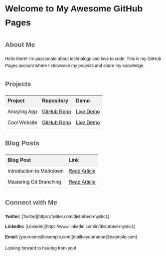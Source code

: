 <!DOCTYPE html>
<html>
<head>
  <style>
    body {
      font-family: Arial, sans-serif;
      margin: 40px;
      line-height: 1.6;
    }

    h1 {
      color: #333;
      border-bottom: 2px solid #333;
      padding-bottom: 10px;
    }

    h2 {
      color: #555;
      margin-top: 30px;
    }

    table {
      border-collapse: collapse;
      width: 100%;
      margin-top: 20px;
    }

    th, td {
      text-align: left;
      padding: 8px;
      border-bottom: 1px solid #ddd;
    }

    th {
      background-color: #f2f2f2;
      font-weight: bold;
    }

    .connect-list {
      list-style-type: none;
      padding-left: 0;
    }

    .connect-list-item {
      margin-bottom: 10px;
    }
  </style>
</head>
<body>
  <h1>Welcome to My Awesome GitHub Pages</h1>

  <h2>About Me</h2>
  <p>Hello there! I'm passionate about technology and love to code. This is my GitHub Pages account where I showcase my projects and share my knowledge.</p>

  <h2>Projects</h2>

  | Project         | Repository                                     | Demo                                                |
  |-----------------|------------------------------------------------|-----------------------------------------------------|
  | Amazing App     | [GitHub Repo](https://github.com/disturbed-mystic1/project1) | [Live Demo](https://disturbed-mystic1.github.io/project1-demo) |
  | Cool Website    | [GitHub Repo](https://github.com/disturbed-mystic1/project2) | [Live Demo](https://disturbed-mystic1.github.io/project2-demo) |

  <h2>Blog Posts</h2>

  | Blog Post                     | Link                                                                  |
  |-------------------------------|-----------------------------------------------------------------------|
  | Introduction to Markdown     | [Read Article](https://disturbed-mystic1.github.io/blog/markdown-introduction) |
  | Mastering Git Branching       | [Read Article](https://disturbed-mystic1.github.io/blog/mastering-git-branching) |

  <h2>Connect with Me</h2>
  <ul class="connect-list">
    <li class="connect-list-item">
      <strong>Twitter:</strong> [Twitter](https://twitter.com/disturbed-mystic1)
    </li>
    <li class="connect-list-item">
      <strong>LinkedIn:</strong> [LinkedIn](https://www.linkedin.com/in/disturbed-mystic1)
    </li>
    <li class="connect-list-item">
      <strong>Email:</strong> [yourname@example.com](mailto:yourname@example.com)
    </li>
  </ul>

  Looking forward to hearing from you!
</body>
</html>
